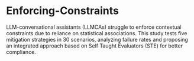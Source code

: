 # Enforcing-Constraints
LLM-conversational assistants (LLMCAs) struggle to enforce contextual constraints due to reliance on statistical associations. This study tests five mitigation strategies in 30 scenarios, analyzing failure rates and proposing an integrated approach based on Self Taught Evaluators (STE) for better compliance.
